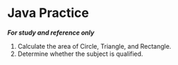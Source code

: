 # **Java Practice**

***For study and reference only***

1. Calculate the area of Circle, Triangle, and Rectangle.
2. Determine whether the subject is qualified.
